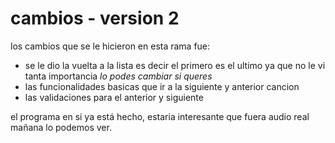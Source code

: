 # cambios - version 2

los cambios que se le hicieron en esta rama fue: 

- se le dio la vuelta a la lista es decir el primero es el ultimo ya que no le vi tanta importancia _lo podes cambiar si queres_
- las funcionalidades basicas que ir a la siguiente y anterior cancion
- las validaciones para el anterior y siguiente

el programa en si ya está hecho, estaria interesante que fuera audio real mañana lo podemos ver.

